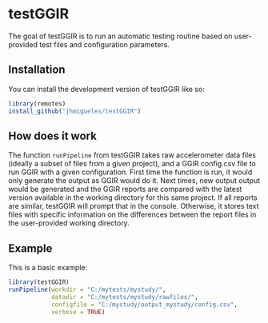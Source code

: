 
<!-- README.md is generated from README.Rmd. Please edit that file -->

# testGGIR

<!-- badges: start -->
<!-- badges: end -->

The goal of testGGIR is to run an automatic testing routine based on
user-provided test files and configuration parameters.

## Installation

You can install the development version of testGGIR like so:

``` r
library(remotes)
install_github("jhmigueles/testGGIR")
```

## How does it work

The function `runPipeline` from testGGIR takes raw accelerometer data
files (ideally a subset of files from a given project), and a GGIR
config.csv file to run GGIR with a given configuration. First time the
function is run, it would only generate the output as GGIR would do it.
Next times, new output output would be generated and the GGIR reports
are compared with the latest version available in the working directory
for this same project. If all reports are similar, testGGIR will prompt
that in the console. Otherwise, it stores text files with specific
information on the differences between the report files in the
user-provided working directory.

## Example

This is a basic example:

``` r
library(testGGIR)
runPipeline(workdir = "C:/mytests/mystudy/",
            datadir = "C:/mytests/mystudy/rawfiles/",
            configfile = "C:/mystudy/output_mystudy/config.csv",
            verbose = TRUE)
```
